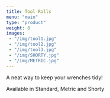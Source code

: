 ```yaml
---
title: Tool Rolls
menu: "main"
type: "product"
weight: 8
images:
 - "/img/tool1.jpg"
 - "/img/tool2.jpg"
 - "/img/tool3.jpg"
 - "/img/SHORTY.jpg"
 - "/img/METRIC.jpg"
---
```


A neat way to keep your wrenches tidy!
 
Available in Standard, Metric and Shorty
